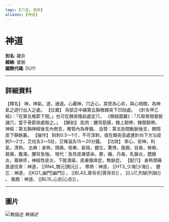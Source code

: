 ```yaml
---
tags: [穴道, 督脈]
aliases: [神道]
---
```


# 神道

**別名**: 藏俞  
**經絡**: 督脈  
**國際代碼**: DU11  

---

## 詳細資料
【釋名】
神，神氣。道，通道。心藏神，穴近心，其旁為心俞，與心相關，為神氣之遊行出入之處。
【位置】
背部正中線第五胸椎棘突下凹陷處。
《針灸甲乙經》：「在第五椎節下間。」也可在棘突隆起處定穴，
《類經圖翼》：「凡取脊間督脈諸穴，當于骨節突處取之。」
【解剖】
肌肉：腰背筋膜，棘上韌帶，棘間韌帶。
神經：第五胸神經後支內側支，椎管內為脊髓。
血管：第五肋間動脈後支，棘間皮下靜脈叢。
【操作】
斜刺0.5～1寸，不可深刺，或在棘突高處進針向下方沿皮刺1～2寸。艾炷灸3～5壯，艾條溫灸15～20分鐘。
【功效】
寧心，安神，利氣，清熱。
古典：身熱，頭痛，咳嗽，氣喘，健忘，驚悸，風癇，目昏，勞瘵，肩痛，腹滿，腰背急強。
現代：急性皮膚感染，癤，癰，丹毒，乳腺炎，腮腺炎，蕁麻疹，神經性皮炎，下肢潰瘍，皮膚搔痒症，無脈症。
【配穴】
身熱頭痛進退往來：神道， [[RN4_關元|關元]] 。
寒熱：神道， [[HT3_少海|少海]] 。
健忘：神道， [[KI21_幽門|幽門]] ， [[BL43_膏肓俞|膏肓俞]] ， [[LU7_列缺|列缺]] 。
風癇：神道、 [[BL15_心俞|心俞]] 。

---

## 圖片
![無描述](https://yibian.hopto.org/pic/shu16/359.gif)
_無描述_

